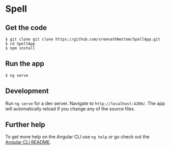 # Spell



## Get the code

```
$ git clone git clone https://github.com/sreenathNettem/SpellApp.git
$ cd SpellApp
$ npm install
```

## Run the app

```
$ ng serve
```

## Development

Run `ng serve` for a dev server. Navigate to `http://localhost:4200/`. The app will automatically reload if you change any of the source files.

## Further help

To get more help on the Angular CLI use `ng help` or go check out the [Angular CLI README](https://github.com/angular/angular-cli/blob/master/README.md).

